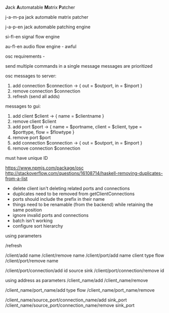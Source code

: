 **J**ack **A**utomatable **M**atrix **P**atcher

j-a-m-pa jack automable matrix patcher

j-a-p-en jack automable patching engine

si-fl-en signal flow engine 


au-fl-en audio flow engine - awful


osc requirements -

send multiple commands in a single message
messages are prioritized



osc messages to server:
1. add connection $connection -> { out = $outport, in = $inport }
2. remove connection $connection
3. refresh (send all adds)


messages to gui:
1. add client $client -> { name = $clientname }
2. remove client $client
3. add port $port -> { name = $portname, client = $client, type = $porttype, flow = $flowtype }
4. remove port $port
5. add connection $connection -> { out = $outport, in = $inport }
6. remove connection $connection

must have unique ID

https://www.npmjs.com/package/osc
http://stackoverflow.com/questions/16108714/haskell-removing-duplicates-from-a-list

- delete client isn't deleting related ports and connections
- duplicates need to be removed from getClientConnections
- ports should include the prefix in their name
- things need to be renamable (from the backend) while retaining the same position
- ignore invalid ports and connections
- batch isn't working
- configure sort hierarchy


using parameters

/refresh

/client/add 
	name 
/client/remove 
	name
/client/port/add
	name client type flow
/client/port/remove
	name

/client/port/connection/add
	id source sink
/client/port/connection/remove
	id


using address as parameters
/client_name/add
/client_name/remove

/client_name/port_name/add type flow
/client_name/port_name/remove

/client_name/source_port/connection_name/add sink_port
/client_name/source_port/connection_name/remove sink_port

